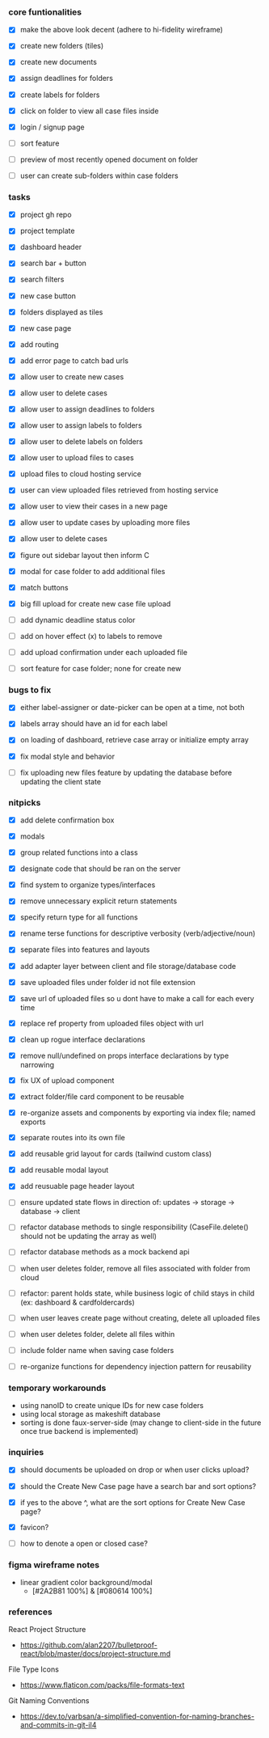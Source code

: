 ### core funtionalities
- [x] make the above look decent (adhere to hi-fidelity wireframe)
- [x] create new folders (tiles)
- [x] create new documents
- [x] assign deadlines for folders
- [x] create labels for folders
- [x] click on folder to view all case files inside
- [x] login / signup page
- [ ] sort feature
- [ ] preview of most recently opened document on folder
- [ ] user can create sub-folders within case folders


### tasks
- [x] project gh repo
- [x] project template
- [x] dashboard header
- [x] search bar + button
- [x] search filters
- [x] new case button
- [x] folders displayed as tiles
- [x] new case page
- [x] add routing
- [x] add error page to catch bad urls
- [x] allow user to create new cases
- [x] allow user to delete cases
- [x] allow user to assign deadlines to folders
- [x] allow user to assign labels to folders
- [x] allow user to delete labels on folders
- [x] allow user to upload files to cases
- [x] upload files to cloud hosting service
- [x] user can view uploaded files retrieved from hosting service
- [x] allow user to view their cases in a new page
- [x] allow user to update cases by uploading more files
- [x] allow user to delete cases
- [x] figure out sidebar layout then inform C
- [x] modal for case folder to add additional files
- [x] match buttons
- [x] big fill upload for create new case file upload
- [ ] add dynamic deadline status color
- [ ] add on hover effect (x) to labels to remove
- [ ] add upload confirmation under each uploaded file
- [ ] sort feature for case folder; none for create new


### bugs to fix
- [x] either label-assigner or date-picker can be open at a time, not both
- [x] labels array should have an id for each label
- [x] on loading of dashboard, retrieve case array or initialize empty array
- [x] fix modal style and behavior
- [ ] fix uploading new files feature by updating the database before updating the client state


### nitpicks
- [x] add delete confirmation box
- [x] modals
- [x] group related functions into a class
- [x] designate code that should be ran on the server
- [x] find system to organize types/interfaces
- [x] remove unnecessary explicit return statements
- [x] specify return type for all functions
- [x] rename terse functions for descriptive verbosity (verb/adjective/noun)
- [x] separate files into features and layouts
- [x] add adapter layer between client and file storage/database code
- [x] save uploaded files under folder id not file extension
- [x] save url of uploaded files so u dont have to make a call for each every time
- [x] replace ref property from uploaded files object with url
- [x] clean up rogue interface declarations
- [x] remove null/undefined on props interface declarations by type narrowing
- [x] fix UX of upload component
- [x] extract folder/file card component to be reusable
- [x] re-organize assets and components by exporting via index file; named exports
- [x] separate routes into its own file
- [x] add reusable grid layout for cards (tailwind custom class)
- [x] add reusable modal layout
- [x] add reusuable page header layout
- [ ] ensure updated state flows in direction of: updates -> storage -> database -> client
- [ ] refactor database methods to single responsibility (CaseFile.delete() should not be updating the array as well)
- [ ] refactor database methods as a mock backend api
- [ ] when user deletes folder, remove all files associated with folder from cloud
- [ ] refactor: parent holds state, while business logic of child stays in child (ex: dashboard & cardfoldercards)
- [ ] when user leaves create page without creating, delete all uploaded files
- [ ] when user deletes folder, delete all files within
- [ ] include folder name when saving case folders
- [ ] re-organize functions for dependency injection pattern for reusability


### temporary workarounds
- using nanoID to create unique IDs for new case folders
- using local storage as makeshift database
- sorting is done faux-server-side (may change to client-side in the future once true backend is implemented)


### inquiries
 - [x] should documents be uploaded on drop or when user clicks upload?
 - [x] should the Create New Case page have a search bar and sort options?
 - [x] if yes to the above ^, what are the sort options for Create New Case page?
 - [x] favicon?
 - [ ] how to denote a open or closed case?


### figma wireframe notes
 - linear gradient color background/modal
   - [#2A2B81 100%]  &  [#080614 100%]


### references
React Project Structure
 - https://github.com/alan2207/bulletproof-react/blob/master/docs/project-structure.md

File Type Icons
 - https://www.flaticon.com/packs/file-formats-text

Git Naming Conventions
 - https://dev.to/varbsan/a-simplified-convention-for-naming-branches-and-commits-in-git-il4
